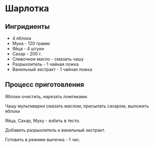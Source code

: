 # Шарлотка

## Ингридиенты
* 4 яблока
* Мука - 120 грамм
* Яйца - 4 штуки
* Сахар - 200 г.
* Сливочное масло - смазать чашу
* Разрыхлитель - 1 чайная ложка
* Ванильный экстракт - 1 чайная ложка

## Процесс приготовления

Яблоки очистить, нарезать ломтиками.

Чашу мультиварки смазать маслом, присыпать сахаром, выложить яблоки

Яйца, Сахар, Муку - взбить в тесто.

Добавить разрыхлитель и ванильный экстракт.

Готовить в режиме выпечка - 1 час.

